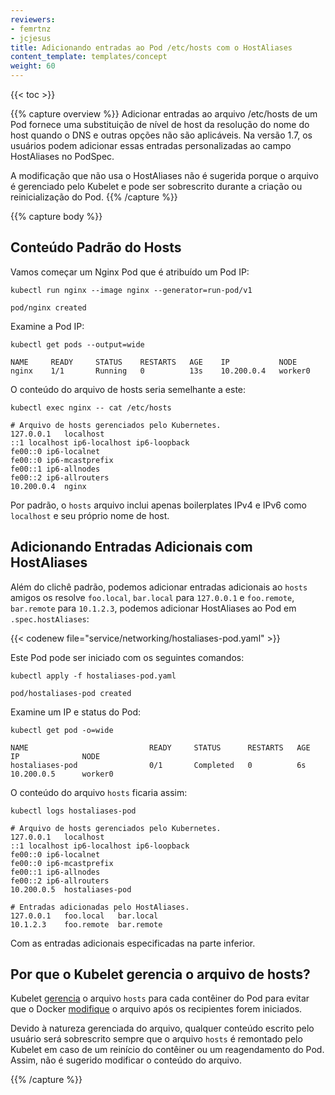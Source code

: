 ```yaml
---
reviewers:
- femrtnz
- jcjesus
title: Adicionando entradas ao Pod /etc/hosts com o HostAliases
content_template: templates/concept
weight: 60
---
```


{{< toc >}}

{{% capture overview %}}
Adicionar entradas ao arquivo /etc/hosts de um Pod fornece uma substituição de nível de host da resolução do nome do host quando o DNS e outras opções não são aplicáveis. Na versão 1.7, os usuários podem adicionar essas entradas personalizadas ao campo HostAliases no PodSpec.

A modificação que não usa o HostAliases não é sugerida porque o arquivo é gerenciado pelo Kubelet e pode ser sobrescrito durante a criação ou reinicialização do Pod.
{{% /capture %}}

{{% capture body %}}

## Conteúdo Padrão do Hosts

Vamos começar um Nginx Pod que é atribuído um Pod IP:

```shell
kubectl run nginx --image nginx --generator=run-pod/v1
```

```shell
pod/nginx created
```

Examine a Pod IP:

```shell
kubectl get pods --output=wide
```

```shell
NAME     READY     STATUS    RESTARTS   AGE    IP           NODE
nginx    1/1       Running   0          13s    10.200.0.4   worker0
```

O conteúdo do arquivo de hosts seria semelhante a este:

```shell
kubectl exec nginx -- cat /etc/hosts
```

```none
# Arquivo de hosts gerenciados pelo Kubernetes.
127.0.0.1	localhost
::1	localhost ip6-localhost ip6-loopback
fe00::0	ip6-localnet
fe00::0	ip6-mcastprefix
fe00::1	ip6-allnodes
fe00::2	ip6-allrouters
10.200.0.4	nginx
```

Por padrão, o `hosts` arquivo inclui apenas boilerplates IPv4 e IPv6 como
`localhost` e seu próprio nome de host.

## Adicionando Entradas Adicionais com HostAliases

Além do clichê padrão, podemos adicionar entradas adicionais ao
`hosts` amigos os resolve `foo.local`, `bar.local` para `127.0.0.1` e `foo.remote`,
`bar.remote` para `10.1.2.3`, podemos adicionar HostAliases ao Pod em
`.spec.hostAliases`:

{{< codenew file="service/networking/hostaliases-pod.yaml" >}}

Este Pod pode ser iniciado com os seguintes comandos:

```shell
kubectl apply -f hostaliases-pod.yaml
```

```shell
pod/hostaliases-pod created
```

Examine um IP e status do Pod:

```shell
kubectl get pod -o=wide
```

```shell
NAME                           READY     STATUS      RESTARTS   AGE       IP              NODE
hostaliases-pod                0/1       Completed   0          6s        10.200.0.5      worker0
```

O conteúdo do arquivo `hosts` ficaria assim:

```shell
kubectl logs hostaliases-pod
```

```none
# Arquivo de hosts gerenciados pelo Kubernetes.
127.0.0.1	localhost
::1	localhost ip6-localhost ip6-loopback
fe00::0	ip6-localnet
fe00::0	ip6-mcastprefix
fe00::1	ip6-allnodes
fe00::2	ip6-allrouters
10.200.0.5	hostaliases-pod

# Entradas adicionadas pelo HostAliases.
127.0.0.1	foo.local	bar.local
10.1.2.3	foo.remote	bar.remote
```

Com as entradas adicionais especificadas na parte inferior.

## Por que o Kubelet gerencia o arquivo de hosts?

Kubelet [gerencia](https://github.com/kubernetes/kubernetes/issues/14633) o
arquivo `hosts` para cada contêiner do Pod para evitar que o Docker
[modifique](https://github.com/moby/moby/issues/17190) o arquivo após os
recipientes forem iniciados.

Devido à natureza gerenciada do arquivo, qualquer conteúdo escrito pelo usuário será
sobrescrito sempre que o arquivo `hosts` é remontado pelo Kubelet em caso de
um reinício do contêiner ou um reagendamento do Pod. Assim, não é sugerido modificar
o conteúdo do arquivo.

{{% /capture %}}


